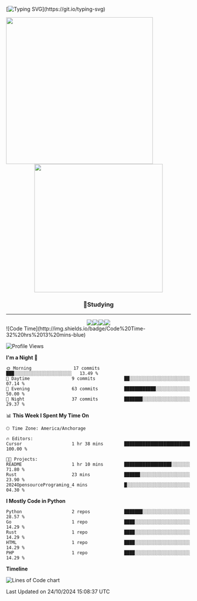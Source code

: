 [![Typing SVG](https://readme-typing-svg.demolab.com/?lines=Coding+Is+Suicide!;Coding+Is+Suicide!)](https://git.io/typing-svg)

<p align="center">
  <img align="left" width="400em" src="https://github-readme-stats.vercel.app/api?username=jeong8537&show_icons=true&theme=dark"><img width="350em" src="https://github-readme-stats.vercel.app/api/top-langs/?username=jeong8537&layout=compact&theme=dark">
</p>

<h3 align="center">📖Studying</h3>
<hr>
<div align="center">
  <img src="https://img.shields.io/badge/Git-F05032?style=for-the-badge&logo=Git&logoColor=white"><img src="https://img.shields.io/badge/GitHub-181717?style=for-the-badge&logo=GitHub&logoColor=white"><img src="https://img.shields.io/badge/Rust-000000?style=for-the-badge&logo=Rust&logoColor=white"><img src="https://img.shields.io/badge/Python-3776AB?style=for-the-badge&logo=Python&logoColor=white">
</div>
<!--START_SECTION:waka-->
![Code Time](http://img.shields.io/badge/Code%20Time-32%20hrs%2013%20mins-blue)

![Profile Views](http://img.shields.io/badge/Profile%20Views-199-blue)

**I'm a Night 🦉** 

```text
🌞 Morning                17 commits          ███░░░░░░░░░░░░░░░░░░░░░░   13.49 % 
🌆 Daytime                9 commits           ██░░░░░░░░░░░░░░░░░░░░░░░   07.14 % 
🌃 Evening                63 commits          ████████████░░░░░░░░░░░░░   50.00 % 
🌙 Night                  37 commits          ███████░░░░░░░░░░░░░░░░░░   29.37 % 
```


📊 **This Week I Spent My Time On** 

```text
🕑︎ Time Zone: America/Anchorage

🔥 Editors: 
Cursor                   1 hr 38 mins        █████████████████████████   100.00 % 

🐱‍💻 Projects: 
README                   1 hr 10 mins        ██████████████████░░░░░░░   71.80 % 
Rust                     23 mins             ██████░░░░░░░░░░░░░░░░░░░   23.90 % 
2024OpensourcePrograming_4 mins              █░░░░░░░░░░░░░░░░░░░░░░░░   04.30 % 
```

**I Mostly Code in Python** 

```text
Python                   2 repos             ███████░░░░░░░░░░░░░░░░░░   28.57 % 
Go                       1 repo              ████░░░░░░░░░░░░░░░░░░░░░   14.29 % 
Rust                     1 repo              ████░░░░░░░░░░░░░░░░░░░░░   14.29 % 
HTML                     1 repo              ████░░░░░░░░░░░░░░░░░░░░░   14.29 % 
PHP                      1 repo              ████░░░░░░░░░░░░░░░░░░░░░   14.29 % 
```



**Timeline**

![Lines of Code chart](https://raw.githubusercontent.com/Jeong8537/Jeong8537/main/assets/bar_graph.png)


 Last Updated on 24/10/2024 15:08:37 UTC
<!--END_SECTION:waka-->
